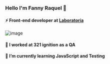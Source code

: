 ### Hello I'm Fanny Raquel 👋

#### ⚡ Front-end developer at [Laboratoria](https://www.laboratoria.la/)

![image](https://www.google.com/url?sa=i&url=https%3A%2F%2Fassembly.malala.org%2Fstories%2Fiwd-dream-career-illustration-series-spanish&psig=AOvVaw19qLIy972QtJJ5J6GdrOtG&ust=1653103692496000&source=images&cd=vfe&ved=0CAwQjRxqFwoTCPDavaiR7fcCFQAAAAAdAAAAABAD)


#### 🔭 I worked at 321 ignition as a QA
#### 🌱 I’m currently learning JavaScript and Testing

